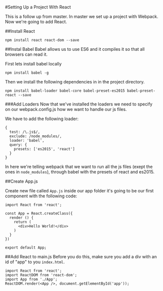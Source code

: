 #Setting Up a Project With React

This is a follow up from master. In master we set up a project with Webpack. Now we're going to add React.

##Install React

```
npm install react react-dom --save
```

##Instal Babel
Babel allows us to use ES6 and it compiles it so that all browsers can read it.

First lets install babel locally
```
npm install babel -g
```

Then we install the following dependencies in in the project directory.
```
npm install babel-loader babel-core babel-preset-es2015 babel-preset-react --save
```

###Add Loaders
Now that we've installed the loaders we need to specify on our webpack.config.js how we want to handle our js files.

We have to add the following loader:
```
{
  test: /\.js$/,
  exclude: /node_modules/,
  loader: 'babel',
  query: {
    presets: ['es2015', 'react']
  }
}
```
In here we're telling webpack that we want to run all the js files (exept the ones in `node_modules`), through babel with the presets of react and es2015.

##Create App.js

Create new file called `App.js` inside our app folder it's going to be our first component with the following code:

```
import React from 'react';

const App = React.createClass({
  render () {
    return (
      <div>Hello World!</div>
    )
  }
})

export default App;
```

##Add React to main.js
Before you do this, make sure you add a div with an id of "app" to you `index.html`.
```
import React from 'react';
import ReactDOM from 'react-dom';
import App from './App';
ReactDOM.render(<App />, document.getElementById('app'));
```
